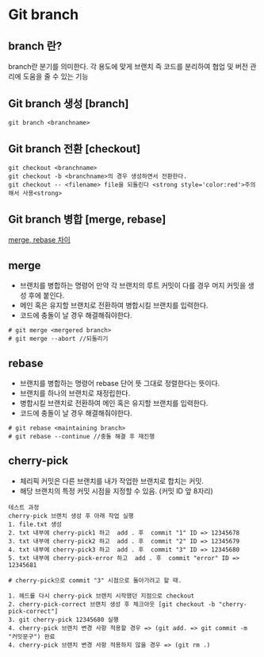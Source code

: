 # Git branch

## branch 란?

branch란 분기를 의미한다.
각 용도에 맞게 브랜치 즉 코드를 분리하여 협업 및 버전 관리에 도움을 줄 수 있는 기능

## Git branch 생성 [branch]

```
git branch <branchname>
```

## Git branch 전환 [checkout]

```
git checkout <branchname>
git checkout -b <branchname>의 경우 생성하면서 전환한다.
git checkout -- <filename> file을 되돌린다 <strong style='color:red'>주의해서 사용<strong>
```

## Git branch 병합 [merge, rebase]

[merge, rebase 차이](https://brunch.co.kr/@anonymdevoo/7)

## merge

- 브랜치를 병합하는 명령어 만약 각 브랜치의 루트 커밋이 다를 경우 머지 커밋을 생성 후에 붙인다.
- 메인 혹은 유지할 브랜치로 전환하여 병합시킬 브랜치를 입력한다.
- 코드에 충돌이 날 경우 해결해줘야한다.

```
# git merge <mergered branch>
# git merge --abort //되돌리기
```

## rebase

- 브랜치를 병합하는 명령어 rebase 단어 뜻 그대로 정렬한다는 뜻이다.
- 브랜치를 하나의 브랜치로 재정립한다.
- 병합시킬 브랜치로 전환하여 메인 혹은 유지할 브랜치를 입력한다.
- 코드에 충돌이 날 경우 해결해줘야한다.

```
# git rebase <maintaining branch>
# git rebase --continue //충돌 해결 후 재진행
```

## cherry-pick

- 체리픽 커밋은 다른 브랜치를 내가 작업한 브랜치로 합치는 커밋.
- 해당 브랜치의 특정 커밋 시점을 지정할 수 있음. (커밋 ID 앞 8자리)

```
테스트 과정
cherry-pick 브랜치 생성 후 아래 작업 실행
1. file.txt 생성
2. txt 내부에 cherry-pick1 하고  add . 후  commit "1" ID => 12345678
3. txt 내부에 cherry-pick2 하고  add . 후  commit "2" ID => 12345679
4. txt 내부에 cherry-pick3 하고  add . 후  commit "3" ID => 12345680
5. txt 내부에 cherry-pick-error 하고  add . 후  commit "error" ID => 12345681

# cherry-pick으로 commit "3" 시점으로 돌아가려고 할 때.

1. 헤드를 다시 cherry-pick 브랜치 시작했던 지점으로 checkout
2. cherry-pick-correct 브랜치 생성 후 체크아웃 [git checkout -b "cherry-pick-correct"]
3. git cherry-pick 12345680 실행
4. cherry-pick 브랜치 변경 사항 적용할 경우 => (git add. => git commit -m "커밋문구") 완료
4. cherry-pick 브랜치 변경 사항 적용하지 않을 경우 => (git rm .)
```